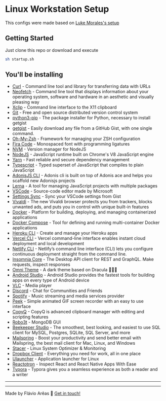 # Linux Workstation Setup

This configs were made based on [Luke Morales's setup](https://github.com/lukemorales/ubuntu-dev-setup)

## Getting Started

Just clone this repo or download and execute

```bash
sh startup.sh
```

## You'll be installing

* [Curl](https://curl.haxx.se/) - Command line tool and library for transferring data with URLs
* [Neofetch](https://github.com/dylanaraps/neofetch) - Command line tool that displays information about your operating system, software and hardware in an aesthetic and visually pleasing way
* [Xclip](https://opensource.com/article/19/7/xclip) - Command line interface to the X11 clipboard
* [Git](https://git-scm.com/) - Free and open source distributed version control system
* [python3-pip](https://www.python.org/) - The package installer for Python, necessary to install getgist
* [getgist](https://github.com/cuducos/getgist) - Easily download any file from a GitHub Gist, with one single command.
* [Oh-My-Zsh](https://ohmyz.sh/) - Framework for managing your ZSH configuration
* [Fira Code](https://github.com/tonsky/FiraCode) - Monospaced font with programming ligatures
* [NVM](https://github.com/nvm-sh/nvm) - Version manager for NodeJS
* [NodeJS](https://nodejs.org/en/) - JavaScript runtime built on Chrome's V8 JavaScript engine
* [Yarn](https://classic.yarnpkg.com/en/) - Fast reliable and secure dependency management
* [Typescript](https://www.typescriptlang.org/) - Typed superset of JavaScript that compiles to plain JavaScript
* [AdonisJS CLI](https://github.com/adonisjs/adonis-cli) - Adonis cli is built on top of Adonis ace and helps you scaffold new Adonisjs projects
* [Lerna](https://github.com/lerna/lerna) - A tool for managing JavaScript projects with multiple packages
* [VSCode](https://code.visualstudio.com/) - Source-code editor made by Microsoft
* [Settings Sync](https://github.com/shanalikhan/code-settings-sync) - Sync your VSCode settings from Gist
* [Vivaldi](https://vivaldi.com/) - The new Vivaldi browser protects you from trackers, blocks unwanted ads, and puts you in control with unique built-in features
* [Docker](https://www.docker.com/) - Platform for building, deploying, and managing containerized applications
* [Docker Compose](https://docs.docker.com/compose/) - Tool for defining and running multi-container Docker applications
* [Heroku CLI](https://devcenter.heroku.com/categories/command-line) - Create and manage your Heroku apps
* [Vercel CLI](https://vercel.com/cli) - Vercel command-line interface enables instant cloud deployment and local development
* [Netlify CLI](https://cli.netlify.com) - Netlify’s command line interface (CLI) lets you configure continuous deployment straight from the command line.
* [Insomnia Core](https://insomnia.rest/) - The Desktop API client for REST and GraphQL. Make requests, inspect responses
* [Omni Theme](https://github.com/getomni) - A dark theme based on Dracula 🧛🏻‍♂️
* [Android Studio](https://developer.android.com/studio) - Android Studio provides the fastest tools for building apps on every type of Android device
* [VLC](https://www.videolan.org/vlc/) - Media player
* [Discord](https://discord.com/new) - Chat for Communities and Friends
* [Spotify](https://www.spotify.com/) - Music streaming and media services provider
* [Peek](https://github.com/phw/peek) - Simple animated GIF screen recorder with an easy to use interface
* [CopyQ](https://hluk.github.io/CopyQ/) - CopyQ is advanced clipboard manager with editing and scripting features
* [Robo3t](https://robomongo.org/) - MongoDB GUI
* [Beekeeper Studio](https://www.beekeeperstudio.io) - The smoothest, best looking, and easiest to use SQL client for MySQL, Postgres, SQLite, SQL Server, and more
* [Mailspring](https://getmailspring.com) - Boost your productivity and send better email with Mailspring, the best mail client for Mac, Linux, and Windows
* [Stacer](https://oguzhaninan.github.io/Stacer-Web/) - Linux System Optimizer & Monitoring
* [Dropbox Client](https://www.dropbox.com/install-linux) - Everything you need for work, all in one place
* [Ulauncher](https://ulauncher.io) - Application launcher for Linux
* [Reactotron](https://infinite.red/reactotron) - Inspect React and React Native Apps With Ease
* [Typora](https://typora.io/) - Typora gives you a seamless experience as both a reader and a writer

---
---

Made by Flávio Arêas 👋 [Get in touch!](https://www.linkedin.com/in/areasflavio/)

